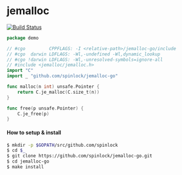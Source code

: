 # jemalloc
[![Build Status](https://travis-ci.org/spinlock/jemalloc-go.svg)](https://travis-ci.org/spinlock/jemalloc-go)

```go
package demo

// #cgo         CPPFLAGS: -I <relative-path>/jemalloc-go/include
// #cgo  darwin LDFLAGS: -Wl,-undefined -Wl,dynamic_lookup
// #cgo !darwin LDFLAGS: -Wl,-unresolved-symbols=ignore-all
// #include <jemalloc/jemalloc.h>
import "C"
import _ "github.com/spinlock/jemalloc-go"

func malloc(n int) unsafe.Pointer {
    return C.je_malloc(C.size_t(n))
}

func free(p unsafe.Pointer) {
    C.je_free(p)
}
```

#### How to setup & install
```bash
$ mkdir -p $GOPATH/src/github.com/spinlock
$ cd $_
$ git clone https://github.com/spinlock/jemalloc-go.git
$ cd jemalloc-go
$ make install
```
